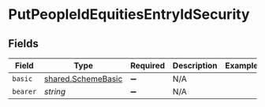 # PutPeopleIdEquitiesEntryIdSecurity


## Fields

| Field                                                    | Type                                                     | Required                                                 | Description                                              | Example                                                  |
| -------------------------------------------------------- | -------------------------------------------------------- | -------------------------------------------------------- | -------------------------------------------------------- | -------------------------------------------------------- |
| `basic`                                                  | [shared.SchemeBasic](../../models/shared/schemebasic.md) | :heavy_minus_sign:                                       | N/A                                                      |                                                          |
| `bearer`                                                 | *string*                                                 | :heavy_minus_sign:                                       | N/A                                                      |                                                          |
